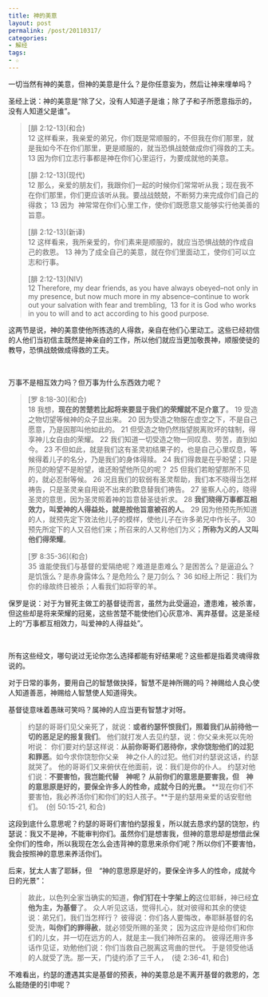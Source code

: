 ```yaml
---
title: 神的美意
layout: post
permalink: /post/20110317/
categories:
- 解经
tags:
- ☆
---
```


一切当然有神的美意，但神的美意是什么？是你任意妄为，然后让神来埋单吗？

圣经上说：神的美意是“除了父，没有人知道子是谁；除了子和子所愿意指示的，没有人知道父是谁”。

> \[腓 2:12-13\](和合)   
> 12 这样看来，我亲爱的弟兄，你们既是常顺服的，不但我在你们那里，就是我如今不在你们那里，更是顺服的，就当恐惧战兢做成你们得救的工夫。 13 因为你们立志行事都是神在你们心里运行，为要成就他的美意。 
> 
> \[腓 2:12-13\](现代)   
> 12 那么，亲爱的朋友们，我跟你们一起的时候你们常常听从我；现在我不在你们那里，你们更应该听从我。要战战兢兢，不断努力来完成你们自己的得救； 13 因为  神常常在你们心里工作，使你们既愿意又能够实行他美善的旨意。 
> 
> \[腓 2:12-13\](新译)   
> 12 这样看来，我所亲爱的，你们素来是顺服的，就应当恐惧战兢的作成自己的救恩。 13 ​​神为了成全自己的美意，就在你们里面动工，使你们可以立志和行事。 
> 
> \[腓 2:12-13\](NIV)   
> 12 Therefore, my dear friends, as you have always obeyed–not only in my presence, but now much more in my absence–continue to work out your salvation with fear and trembling,  13 for it is God who works in you to will and to act according to his good purpose.  

这两节是说，神的美意使他所拣选的人得救，亲自在他们心里动工。这些已经初信的人他们当初信主既然是神亲自的工作，所以他们就应当更加敬畏神，顺服使徒的教导，恐惧战兢做成得救的工夫。

 

万事不是相互效力吗？但万事为什么东西效力呢？

> \[罗 8:18-30\](和合)   
> 18 我想，**现在的苦楚若比起将来要显于我们的荣耀就不足介意了**。 19 受造之物切望等候神的众子显出来。 20 因为受造之物服在虚空之下，不是自己愿意，乃是因那叫他如此的。 21 但受造之物仍然指望脱离败坏的辖制，得享神儿女自由的荣耀。 22 我们知道一切受造之物一同叹息、劳苦，直到如今。 23 不但如此，就是我们这有圣灵初结果子的，也是自己心里叹息，等候得着儿子的名分，乃是我们的身体得赎。 24 我们得救是在乎盼望；只是所见的盼望不是盼望，谁还盼望他所见的呢？ 25 但我们若盼望那所不见的，就必忍耐等候。 26 况且我们的软弱有圣灵帮助，我们本不晓得当怎样祷告，只是圣灵亲自用说不出来的歎息替我们祷告。 27 鉴察人心的，晓得圣灵的意思，因为圣灵照着神的旨意替圣徒祈求。 28 **我们晓得万事都互相效力，叫爱神的人得益处，就是按他旨意被召的人**。 29 因为他预先所知道的人，就预先定下效法他儿子的模样，使他儿子在许多弟兄中作长子。 30 预先所定下的人又召他们来；所召来的人又称他们为义；**所称为义的人又叫他们得荣耀**。 
> 
> \[罗 8:35-36\](和合)   
> 35 谁能使我们与基督的爱隔绝呢？难道是患难么？是困苦么？是逼迫么？是饥饿么？是赤身露体么？是危险么？是刀剑么？ 36 如经上所记：我们为你的缘故终日被杀；人看我们如将宰的羊。 

保罗是说：对于为冒死主做工的基督徒而言，虽然为此受逼迫，遭患难，被杀害，但这些却是将来荣耀的冠冕，这些苦楚不能使他们心灰意冷、离弃基督。这是圣经上的“万事都互相效力，叫爱神的人得益处”。

 

所有这些经文，哪句说过无论你怎么选择都能有好结果呢？这些都是指着灵魂得救说的。

对于日常的事务，要用自己的智慧做抉择，智慧不是神所赐的吗？神赐给人良心使人知道善恶，神赐给人智慧使人知道得失。

基督徒意味着愚昧可笑吗？属神的人应当更有智慧才对呀。

> 约瑟的哥哥们见父亲死了，就说：**或者约瑟怀恨我们，照着我们从前待他一切的恶足足的报复我们**。 他们就打发人去见约瑟，说：你父亲未死以先吩咐说： 你们要对约瑟这样说：**从前你哥哥们恶待你，求你饶恕他们的过犯和罪恶**。如今求你饶恕你父亲　神之仆人的过犯。他们对约瑟说这话，约瑟就哭了。 他的哥哥们又来俯伏在他面前，说：我们是你的仆人。 约瑟对他们说：**不要害怕，我岂能代替　神呢？ 从前你们的意思是要害我，但　神的意思原是好的，要保全许多人的性命，成就今日的光景。** **现在你们不要害怕，我必养活你们和你们的妇人孩子。**于是约瑟用亲爱的话安慰他们。  (创 50:15-21, 和合)

这段到底什么意思呢？约瑟的哥哥们害怕约瑟报复，所以就去恳求约瑟的饶恕，约瑟说：我又不是神，不能审判你们。虽然你们是想害我，但神的意思却是想借此保全你们的性命，所以我现在怎么会违背神的意思来杀你们呢？所以你们不要害怕，我会按照神的意思来养活你们。

后来，犹太人害了耶稣，但　“神的意思原是好的，要保全许多人的性命，成就今日的光景”：

> 故此，以色列全家当确实的知道，**你们钉在十字架上的**这位耶稣，神已经**立他为主，为基督**了。 众人听见这话，觉得扎心，就对彼得和其余的使徒说：弟兄们，我们当怎样行？ 彼得说：你们各人要悔改，奉耶稣基督的名受洗，**叫你们的罪得赦**，就必领受所赐的圣灵； 因为这应许是给你们和你们的儿女，并一切在远方的人，就是主―我们神所召来的。 彼得还用许多话作见证，劝勉他们说：你们当救自己脱离这弯曲的世代。 于是领受他话的人就受了洗。那一天，门徒约添了三千人，  (徒 2:36-41, 和合)

不难看出，约瑟的遭遇其实是基督的预表，神的美意总是不离开基督的救恩的，怎么能随便的引申呢？
